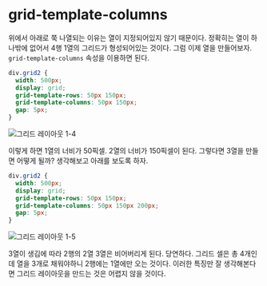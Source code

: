# grid-template-columns
위에서 아래로 쭉 나열되는 이유는 열이 지정되어있지 않기 때문이다. 정확히는 열이 하나밖에 없어서 4행 1열의 그리드가 형성되어있는 것이다. 그럼 이제 열을 만들어보자. `grid-template-columns` 속성을 이용하면 된다.

```css
div.grid2 {
  width: 500px;
  display: grid;
  grid-template-rows: 50px 150px;
  grid-template-columns: 50px 150px;
  gap: 5px;
}
```

![그리드 레이아웃 1-4](https://drive.google.com/uc?export=view&id=1yMohemDZuk6yuQpmXYgwqiEQqPUTXf4y)

이렇게 하면 1열의 너비가 50픽셀. 2열의 너비가 150픽셀이 된다. 그렇다면 3열을 만들면 어떻게 될까? 생각해보고 아래를 보도록 하자.

```css
div.grid2 {
  width: 500px;
  display: grid;
  grid-template-rows: 50px 150px;
  grid-template-columns: 50px 150px 200px;
  gap: 5px;
}
```

![그리드 레이아웃 1-5](https://drive.google.com/uc?export=view&id=1zLvS19KdimsSD_qfbQ4jX5aOf7cg94oE)

3열이 생김에 따라 2행의 2열 3열은 비어버리게 된다. 당연하다. 그리드 셀은 총 4개인데 열을 3개로 채워야하니 2행에는 1열에만 오는 것이다. 이러한 특징만 잘 생각해본다면 그리드 레이아웃을 만드는 것은 어렵지 않을 것이다.